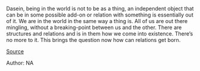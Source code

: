 Dasein, being in the world is not to be as a thing, an independent object that can be in some possible add-on or relation with something is essentially out of it. We are in the world in the same way a thing is. All of us are out there mingling, without a breaking-point between us and the other. There are structures and relations and is in them how we come into existence. There’s no more to it. This brings the question now how can relations get born.

[Source](https://youtu.be/KR1TJERFzp0)

Author:  NA

